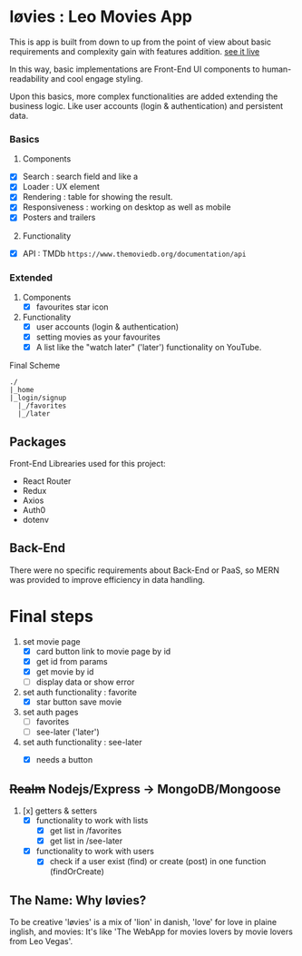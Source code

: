 # løvies : Leo Movies App
This is app is built from down to up from the point of view about basic requirements and complexity gain with features addition. [see it live](https://senichimaro.github.io/lovies/#/)

In this way, basic implementations are Front-End UI components to human-readability and cool engage styling.

Upon this basics, more complex functionalities are added extending the business logic. Like user accounts (login & authentication) and persistent data.

### Basics
1. Components
  * [x] Search : search field and like a
  * [x] Loader : UX element
  * [x] Rendering : table for showing the result.
  * [x] Responsiveness : working on desktop as well as mobile
  * [x] Posters and trailers
2. Functionality
  * [x] API : TMDb `https://www.themoviedb.org/documentation/api`

### Extended
1. Components   
   * [x] favourites star icon
2. Functionality
   * [x] user accounts (login & authentication)
   * [x] setting movies as your favourites
   * [x] A list like the "watch later" ('later') functionality on YouTube.

Final Scheme
~~~
./
|_home
|_login/signup
  |_/favorites
  |_/later

~~~

## Packages
Front-End Librearies used for this project:
* React Router
* Redux
* Axios
* Auth0
* dotenv

## Back-End 
There were no specific requirements about Back-End or PaaS, so MERN was provided to improve efficiency in data handling.


# Final steps
1. set movie page
   - [x] card button link to movie page by id
   - [x] get id from params
   - [x] get movie by id
   - [ ] display data or show error
2. set auth functionality : favorite
   - [x] star button save movie
3. set auth pages
   - [ ] favorites
   - [ ] see-later ('later')
4. set auth functionality : see-later
   - [x] needs a button


## ~~Realm~~ Nodejs/Express -> MongoDB/Mongoose
1. [x] getters & setters
   - [x] functionality to work with lists
     - [x] get list in /favorites
     - [x] get list in /see-later
   - [x] functionality to work with users
     - [x] check if a user exist (find) or create (post) in one function (findOrCreate)

## The Name: Why løvies?
To be creative 'løvies' is a mix of 'lion' in danish, 'love' for love in plaine inglish, and movies: It's like 'The WebApp for movies lovers by movie lovers from Leo Vegas'.